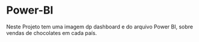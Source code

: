 # Power-BI
Neste Projeto tem uma imagem dp dashboard e do arquivo Power BI, sobre vendas de chocolates em cada país.
